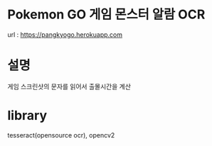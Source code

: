 # Pokemon GO 게임 몬스터 알람 OCR

url : https://pangkyogo.herokuapp.com

# 설명
게임 스크린샷의 문자를 읽어서 출몰시간을 계산

# library
tesseract(opensource ocr), opencv2

